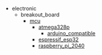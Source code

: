 * electronic
  * breakout_board
    * [mcu](electronic/breakout_board/mcu)
      * [atmega328p](electronic/breakout_board/mcu/atmega328p)
        * [arduino_compatible](arduino_compatible)
      * [espressif_esp32](electronic/breakout_board/mcu/atmega328p/arduino_compatible/espressif_esp32)
      * [raspberry_pi_2040](electronic/breakout_board/mcu/atmega328p/arduino_compatible/espressif_esp32/raspberry_pi_2040)
